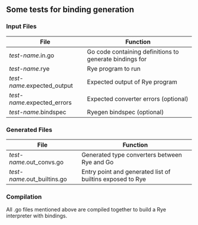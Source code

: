 ## Some tests for binding generation

### Input Files
| File                          | Function                                                |
|-------------------------------|---------------------------------------------------------|
| *test-name*.in.go             | Go code containing definitions to generate bindings for |
| *test-name*.rye               | Rye program to run                                      |
| *test-name*.expected_output   | Expected output of Rye program                          |
| *test-name*.expected_errors   | Expected converter errors (optional)                    |
| *test-name*.bindspec          | Ryegen bindspec (optional)                              |


### Generated Files
| File                          | Function                                                     |
|-------------------------------|--------------------------------------------------------------|
| *test-name*.out_convs.go      | Generated type converters between Rye and Go                 |
| *test-name*.out_builtins.go   | Entry point and generated list of builtins exposed to Rye    |

### Compilation
All .go files mentioned above are compiled together to build a Rye interpreter with bindings.